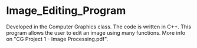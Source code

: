 # Image_Editing_Program
Developed in the Computer Graphics class. The code is written in C++. This program allows the user to edit an image using many functions. More info on "CG Project 1 - Image Processing.pdf".
